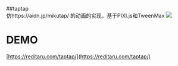 ##taptap    
仿https://aidn.jp/mikutap/ 的动画的实现，基于PIXI.js和TweenMax
![](http://wx1.sinaimg.cn/large/a9fa7bc8gy1fnd4aeibe2g20l00btnof.gif)

# DEMO  
[https://reditaru.com/taptap/](https://reditaru.com/taptap/)
